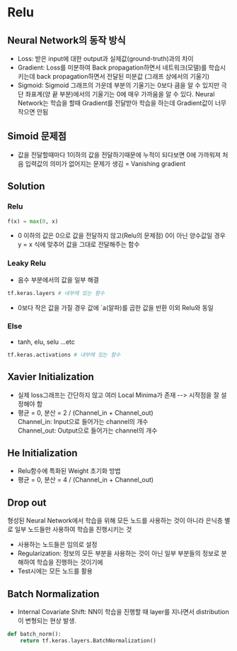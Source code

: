 # Relu

## Neural Network의 동작 방식

- Loss: 받은 input에 대한 output과 실제값(ground-truth)과의 차이
- Gradient: Loss를 미분하여 Back propagation하면서 네트워크(모델)를 학습시키는데 back propagation하면서 전달된 미분값 (그래프 상에서의 기울기)
- Sigmoid: Sigmoid 그래프의 가운데 부분의 기울기는 0보다 큼을 알 수 있지만 극단 좌표계(양 끝 부분)에서의 기울기는 0에 매우 가까움을 알 수 있다. Neural Network는 학습을 할때 Gradient를 전달받아 학습을 하는데 Gradient값이 너무 작으면 안됨

## Simoid 문제점

- 값을 전달할때마다 1이하의 값을 전달하기때문에 누적이 되다보면 0에 가까워져 처음 입력값의 의미가 없어지는 문제가 생김
= Vanishing gradient

## Solution

### Relu
```py
f(x) = max(0, x)
```
- 0 이하의 값은 0으로 값을 전달하지 않고(Relu의 문제점) 0이 아닌 양수값일 경우 y = x 식에 맞추어 값을 그대로 전달해주는 함수

### Leaky Relu
- 음수 부분에서의 값을 일부 해결
```py
tf.keras.layers # 내부에 있는 함수
```
- 0보다 작은 값을 가질 경우 값에 `a(알파)를 곱한 값을 반환 이외 Relu와 동일

### Else
- tanh, elu, selu ...etc
```py
tf.keras.activations # 내부에 있는 함수
```

## Xavier Initialization

- 실제 loss그래프는 간단하지 않고 여러 Local Minima가 존재 --> 시작점을 잘 설정해야 함
- 평균 = 0, 분산 = 2 / (Channel_in + Channel_out)<br>
Channel_in: Input으로 들어가는 channel의 개수<br>
Channel_out: Output으로 들어가는 channel의 개수

## He Initialization

- Relu함수에 특화된 Weight 초기화 방법
- 평균 = 0, 분산 = 4 / (Channel_in + Channel_out)

## Drop out

형성된 Neural Network에서 학습을 위해 모든 노드를 사용하는 것이 아니라 은닉층 별로 일부 노드들만 사용하여 학습을 진행시키는 것

- 사용하는 노드들은 임의로 설정
- Regularization: 정보의 모든 부분을 사용하는 것이 아닌 일부 부분들의 정보로 분해하여 학습을 진행하는 것이기에
- Test시에는 모든 노드를 활용

## Batch Normalization

- Internal Covariate Shift: NN이 학습을 진행할 때 layer를 지나면서 distribution이 변형되는 현상 발생.
```py
def batch_norm():
    return tf.keras.layers.BatchNormalization()
```

